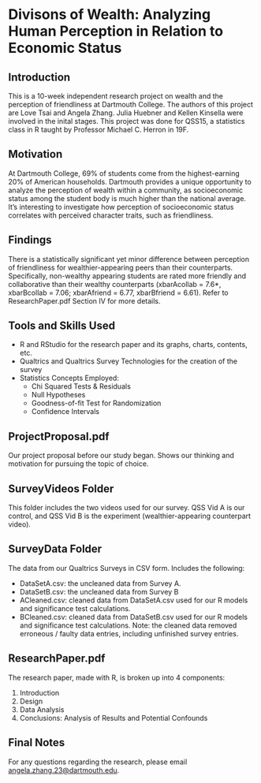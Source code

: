 # Divisons of Wealth: Analyzing Human Perception in Relation to Economic Status

## Introduction
This is a 10-week independent research project on wealth and the perception of friendliness at Dartmouth College. 
The authors of this project are Love Tsai and Angela Zhang. Julia Huebner and Kellen Kinsella were involved in the inital stages.
This project was done for QSS15, a statistics class in R taught by Professor Michael C. Herron in 19F.

## Motivation
At Dartmouth College, 69% of students come from the highest-earning 20% of American households. Dartmouth provides a unique opportunity to analyze the perception of wealth within a community, as socioeconomic status among the student body is much higher than the national average. It’s interesting to investigate how perception of socioeconomic status correlates with perceived character traits, such as friendliness.

## Findings
There is a statistically significant yet minor difference between perception of friendliness for wealthier-appearing peers than their counterparts. Specifically, non-wealthy appearing students are rated more friendly and collaborative than their wealthy counterparts (xbarAcollab = 7.6*, xbarBcollab = 7.06; xbarAfriend = 6.77, xbarBfriend = 6.61). Refer to ResearchPaper.pdf Section IV for more details.

## Tools and Skills Used
- R and RStudio for the research paper and its graphs, charts, contents, etc.
- Qualtrics and Qualtrics Survey Technologies for the creation of the survey
- Statistics Concepts Employed:
   - Chi Squared Tests & Residuals
   - Null Hypotheses
   - Goodness-of-fit Test for Randomization
   - Confidence Intervals

## ProjectProposal.pdf
Our project proposal before our study began. Shows our thinking and motivation for pursuing the topic of choice.

## SurveyVideos Folder
This folder includes the two videos used for our survey.
QSS Vid A is our control, and QSS Vid B is the experiment (wealthier-appearing counterpart video).

## SurveyData Folder
The data from our Qualtrics Surveys in CSV form. Includes the following:
- DataSetA.csv: the uncleaned data from Survey A.
- DataSetB.csv: the uncleaned data from Survey B
- ACleaned.csv: cleaned data from DataSetA.csv used for our R models and significance test calculations.
- BCleaned.csv: cleaned data from DataSetB.csv used for our R models and significance test calculations.
Note: the cleaned data removed erroneous / faulty data entries, including unfinished survey entries.

## ResearchPaper.pdf
The research paper, made with R, is broken up into 4 components:
1. Introduction
2. Design
3. Data Analysis
4. Conclusions: Analysis of Results and Potential Confounds

## Final Notes
For any questions regarding the research, please email angela.zhang.23@dartmouth.edu.
